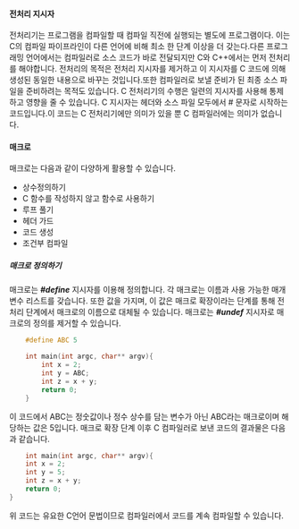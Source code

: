 
#### 전처리 지시자
전처리기는 프로그램을 컴파일할 때 컴파일 직전에 실행되는 별도에 프로그램이다. 이는 C의 컴파일 파이프라인이 다른 언어에 비해 최소 한 단계 이상을 더 갖는다.다른 프로그래밍 언어에서는 컴파일러로 소스 코드가 바로 전달되지만 C와 C++에서는 먼저 전처리를 해야합니다.
전처리의 목적은 전처리 지시자를 제거하고 이 지시자를 C 코드에 의해 생성된 동일한 내용으로 바꾸는 것입니다.또한 컴파일러로 보낼 준비가 된 최종 소스 파일을 준비하려는 목적도 있습니다. C 전처리기의 수행은 일련의 지시자를 사용해 통제하고 영향을 줄 수 있습니다. C 지시자는 헤더와 소스 파일 모두에서 # 문자로 시작하는 코드입니다.이 코드는 C 전처리기에만 의미가 있을 뿐 C 컴파일러에는 의미가 없습니다.

#### 매크로
매크로는 다음과 같이 다양하게 활용할 수 있습니다.
+ 상수정의하기
+ C 함수를 작성하지 않고 함수로 사용하기
+ 루프 풀기
+ 헤더 가드
+ 코드 생성
+ 조건부 컴파일

##### 매크로 정의하기
매크로는 ***#define*** 지시자를 이용해 정의합니다. 각 매크로는 이름과 사용 가능한 매개변수 리스트를 갖습니다.
또한 값을 가지며, 이 값은 매크로 확장이라는 단계를 통해 전처리 단계에서 매크로의 이름으로 대체될 수 있습니다. 매크로는 ***#undef*** 지시자로 매크로의 정의를 제거할 수 있습니다.

```C
    #define ABC 5

    int main(int argc, char** argv){
        int x = 2;
        int y = ABC;
        int z = x + y;
        return 0;
    }
```
이 코드에서 ABC는 정숫값이나 정수 상수를 담는 변수가 아닌 ABC라는 매크로이며 해당하는 값은 5입니다.
매크로 확장 단계 이후 C 컴파일러로 보낸 코드의 결과물은 다음과 같습니다.

```C
    int main(int argc, char** argv){
    int x = 2;
    int y = 5;
    int z = x + y;
    return 0;
}
```

위 코드는 유요한 C언어 문법이므로 컴파일러에서 코드를 계속 컴파일할 수 있습니다.
